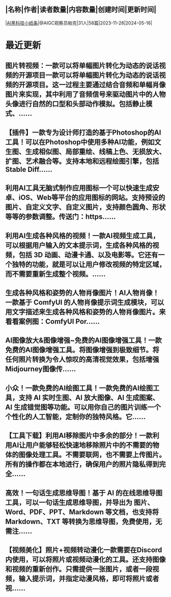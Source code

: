 |名称|作者|读者数量|内容数量|创建时间|更新时间|
---
|[AI黑科技小纸条](https://xiaobot.net/p/aigchkj?refer=0b133df9-27dc-423b-8101-639049001c13)|@AIGC观察员帕克|31人|58篇|2023-11-28|2024-05-16|

# 最近更新
## 图片转视频：一款可以将单幅图片转化为动态的说话视频的开源项目一款可以将单幅图片转化为动态的说话视频的开源项目。这一过程主要通过结合音频和单幅肖像图片来实现，其中利用了音频信号来驱动图片中的人物头像进行自然的口型和头部动作模拟。包括静止模式、......
## 【插件】一款专为设计师打造的基于Photoshop的AI工具！可以在Photoshop中使用多种AI功能，例如文生图、生成相似图、局部重绘、线稿上色、无损放大、扩图、艺术融合等。支持本地和远程绘图引擎，包括Stable Diff......
## 利用AI工具无脑式制作应用图标一个可以快速生成安卓、iOS、Web等平台的应用图标的网站。支持预设的图片、自定义文字、自定义图片，支持颜色圆角、形状等等的参数调整。传送门：https......
## 利用AI生成各种风格的视频！一款AI视频生成工具，可以根据用户输入的文本提示词，生成各种风格的视频，包括 3D 动画、动漫卡通、以及电影等。它还有一个独特的功能，就是可以让用户修改视频的特定区域，而不需要重新生成整个视频。......
## 生成各种风格和姿势的人物肖像图片！AI人物肖像！一款基于 ComfyUI 的人物肖像提示词生成模块，可以用文字描述来生成各种风格和姿势的人物肖像图片。来看看案例图：ComfyUI Por......
## AI图像放大&图像增强~免费的AI图像增强工具！一款免费的AI图像增强工具。将图像增强到极致细节。将任何照片转换为令人惊叹的高清视觉效果，包括增强Midjourney图像传......
## 小众！一款免费的AI绘图工具！一款免费的AI绘图工具，支持 AI 实时生图、AI 放大图像、AI 生成图案、AI 生成错觉图等功能。可以用你自己的图片训练一个个性化的人工智能，定制你的独特风格。它......
## 【工具下载】利用AI移除图片中多余的部分！一款利用AI让用户能够轻松快速地移除照片中的不需要的物体的图像处理工具。不需要联网，也不需要上传图片。所有的操作都在本地进行，确保用户的照片隐私得到完全......
## 高效！一句话生成思维导图！基于 AI 的在线思维导图工具，可以一句话生成思维导图，并导出为 图片、Word、PDF、PPT、Markdown 等文档，也支持将 Markdown、TXT 等转换为思维导图，免费使用，无需注......
## 【视频美化】照片+视频转动漫化一款需要在Discord内使用，可以将照片或视频动漫化的工具。还支持图像和视频的重新创作。只需提供一张图片，或者一段视频，输入提示词，并指定动漫风格，即可将照片或者视......

